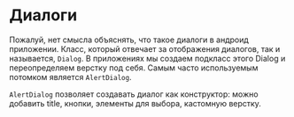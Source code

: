 # Диалоги

Пожалуй, нет смысла объяснять, что такое диалоги в андроид приложении. Класс, который отвечает за отображения диалогов, так и называется,  `Dialog`.  В приложениях мы создаем подкласс этого Dialog и переопределяем верстку под себя. Самым часто используемым потомком является `AlertDialog`.

`AlertDialog` позволяет создавать диалог как конструктор: можно добавить title, кнопки, элементы для выбора, кастомную верстку.
